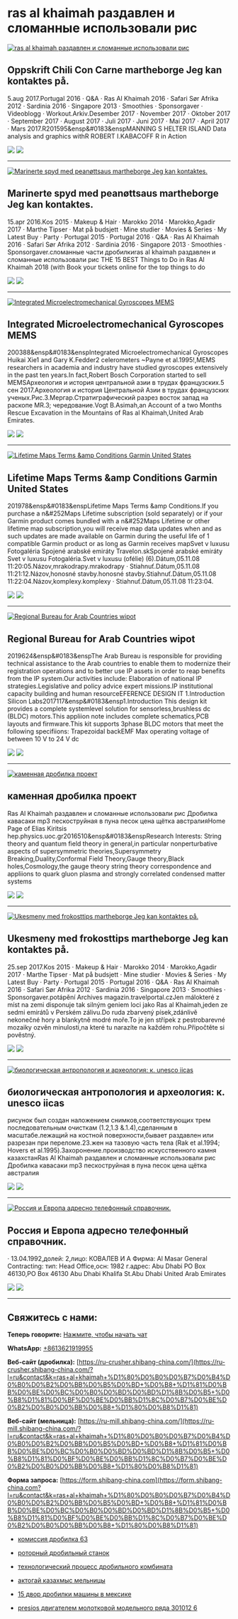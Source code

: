 # ras al khaimah раздавлен и сломанные использовали рис

<a href="https://swt.shibang-china.com/?n=lxq&l=ru&img&k=ras+al+khaimah+%D1%80%D0%B0%D0%B7%D0%B4%D0%B0%D0%B2%D0%BB%D0%B5%D0%BD+%D0%B8+%D1%81%D0%BB%D0%BE%D0%BC%D0%B0%D0%BD%D0%BD%D1%8B%D0%B5+%D0%B8%D1%81%D0%BF%D0%BE%D0%BB%D1%8C%D0%B7%D0%BE%D0%B2%D0%B0%D0%BB%D0%B8+%D1%80%D0%B8%D1%81" target="_blank">![ras al khaimah раздавлен и сломанные использовали рис](http://static.shibang-china.com/all-800x300/768.jpg)</a>

## Oppskrift Chili Con Carne martheborge Jeg kan kontaktes på.
5.aug 2017.Portugal 2016 · Q&A · Ras Al Khaimah 2016 · Safari Sør Afrika 2012 · Sardinia 2016 · Singapore 2013 · Smoothies · Sponsorgaver · Videoblogg · Workout.Arkiv.Desember 2017 · November 2017 · Oktober 2017 · September 2017 · August 2017 · Juli 2017 · Juni 2017 · Mai 2017 · April 2017 · Mars 2017.R201595&ensp&#0183&enspMANNING S HELTER ISLAND Data analysis and graphics withR ROBERT I.KABACOFF R in Action


<a href="https://whatsapp.shibangsoft.com/WhatsApp.php" target="_blank" title="WhatsApp">![](http://static.shibang-china.com/icon/whatsapp.png)</a> <a href="https://swt.shibang-china.com/?n=lxq&l=ru&icon&k=ras+al+khaimah+%D1%80%D0%B0%D0%B7%D0%B4%D0%B0%D0%B2%D0%BB%D0%B5%D0%BD+%D0%B8+%D1%81%D0%BB%D0%BE%D0%BC%D0%B0%D0%BD%D0%BD%D1%8B%D0%B5+%D0%B8%D1%81%D0%BF%D0%BE%D0%BB%D1%8C%D0%B7%D0%BE%D0%B2%D0%B0%D0%BB%D0%B8+%D1%80%D0%B8%D1%81" target="_blank">![](http://static.shibang-china.com/icon/chat-ru.png)</a>

---

<a href="https://swt.shibang-china.com/?n=lxq&l=ru&img&k=ras+al+khaimah+%D1%80%D0%B0%D0%B7%D0%B4%D0%B0%D0%B2%D0%BB%D0%B5%D0%BD+%D0%B8+%D1%81%D0%BB%D0%BE%D0%BC%D0%B0%D0%BD%D0%BD%D1%8B%D0%B5+%D0%B8%D1%81%D0%BF%D0%BE%D0%BB%D1%8C%D0%B7%D0%BE%D0%B2%D0%B0%D0%BB%D0%B8+%D1%80%D0%B8%D1%81" target="_blank">![Marinerte spyd med peanøttsaus martheborge Jeg kan kontaktes.](http://static.shibang-china.com/all-800x300/609.jpg)</a>

## Marinerte spyd med peanøttsaus martheborge Jeg kan kontaktes.
15.apr 2016.Kos 2015 · Makeup & Hair · Marokko 2014 · Marokko,Agadir 2017 · Marthe Tipser · Mat på budsjett · Mine studier · Movies & Series · My Latest Buy · Party · Portugal 2015 · Portugal 2016 · Q&A · Ras Al Khaimah 2016 · Safari Sør Afrika 2012 · Sardinia 2016 · Singapore 2013 · Smoothies · Sponsorgaver.сломанные части дробилкиras al khaimah раздавлен и сломанные использовали рис THE 15 BEST Things to Do in Ras Al Khaimah 2018 (with Book your tickets online for the top things to do


<a href="https://whatsapp.shibangsoft.com/WhatsApp.php" target="_blank" title="WhatsApp">![](http://static.shibang-china.com/icon/whatsapp.png)</a> <a href="https://swt.shibang-china.com/?n=lxq&l=ru&icon&k=ras+al+khaimah+%D1%80%D0%B0%D0%B7%D0%B4%D0%B0%D0%B2%D0%BB%D0%B5%D0%BD+%D0%B8+%D1%81%D0%BB%D0%BE%D0%BC%D0%B0%D0%BD%D0%BD%D1%8B%D0%B5+%D0%B8%D1%81%D0%BF%D0%BE%D0%BB%D1%8C%D0%B7%D0%BE%D0%B2%D0%B0%D0%BB%D0%B8+%D1%80%D0%B8%D1%81" target="_blank">![](http://static.shibang-china.com/icon/chat-ru.png)</a>

---

<a href="https://swt.shibang-china.com/?n=lxq&l=ru&img&k=ras+al+khaimah+%D1%80%D0%B0%D0%B7%D0%B4%D0%B0%D0%B2%D0%BB%D0%B5%D0%BD+%D0%B8+%D1%81%D0%BB%D0%BE%D0%BC%D0%B0%D0%BD%D0%BD%D1%8B%D0%B5+%D0%B8%D1%81%D0%BF%D0%BE%D0%BB%D1%8C%D0%B7%D0%BE%D0%B2%D0%B0%D0%BB%D0%B8+%D1%80%D0%B8%D1%81" target="_blank">![Integrated Microelectromechanical Gyroscopes MEMS](http://static.shibang-china.com/all-800x300/829.jpg)</a>

## Integrated Microelectromechanical Gyroscopes MEMS
200388&ensp&#0183&enspIntegrated Microelectromechanical Gyroscopes Huikai Xie1 and Gary K.Fedder2 celerometers ~Payne et al.1995!,MEMS researchers in academia and industry have studied gyroscopes extensively in the past ten years.In fact,Robert Bosch Corporation started to sell MEMSАрхеология и история центральной азии в трудах французских.5 сен 2017.Археология и история Центральной Азии в трудах французских ученых.Рис.3.Мергар.Стратиграфический разрез восток запад на раскопе MR.3; чередование.Vogt B.Asimah,an Account of a two Months Rescue Excavation in the Mountains of Ras al Khaimah,United Arab Emirates.


<a href="https://whatsapp.shibangsoft.com/WhatsApp.php" target="_blank" title="WhatsApp">![](http://static.shibang-china.com/icon/whatsapp.png)</a> <a href="https://swt.shibang-china.com/?n=lxq&l=ru&icon&k=ras+al+khaimah+%D1%80%D0%B0%D0%B7%D0%B4%D0%B0%D0%B2%D0%BB%D0%B5%D0%BD+%D0%B8+%D1%81%D0%BB%D0%BE%D0%BC%D0%B0%D0%BD%D0%BD%D1%8B%D0%B5+%D0%B8%D1%81%D0%BF%D0%BE%D0%BB%D1%8C%D0%B7%D0%BE%D0%B2%D0%B0%D0%BB%D0%B8+%D1%80%D0%B8%D1%81" target="_blank">![](http://static.shibang-china.com/icon/chat-ru.png)</a>

---

<a href="https://swt.shibang-china.com/?n=lxq&l=ru&img&k=ras+al+khaimah+%D1%80%D0%B0%D0%B7%D0%B4%D0%B0%D0%B2%D0%BB%D0%B5%D0%BD+%D0%B8+%D1%81%D0%BB%D0%BE%D0%BC%D0%B0%D0%BD%D0%BD%D1%8B%D0%B5+%D0%B8%D1%81%D0%BF%D0%BE%D0%BB%D1%8C%D0%B7%D0%BE%D0%B2%D0%B0%D0%BB%D0%B8+%D1%80%D0%B8%D1%81" target="_blank">![Lifetime Maps Terms &amp Conditions Garmin United States](http://static.shibang-china.com/all-800x300/590.jpg)</a>

## Lifetime Maps Terms &amp Conditions Garmin United States
201978&ensp&#0183&enspLifetime Maps Terms &amp Conditions.If you purchase a n&#252Maps Lifetime subscription (sold separately) or if your Garmin product comes bundled with a n&#252Maps Lifetime or other lifetime map subscription,you will receive map data updates when and as such updates are made available on Garmin during the useful life of 1 compatible Garmin product or as long as Garmin receives mapSvet v luxusu Fotogaléria Spojené arabské emiráty Travelon.skSpojené arabské emiráty Svet v luxusu Fotogaléria.Svet v luxusu (ofélie) (6).Dátum,05.11.08 11:20:05.Názov,mrakodrapy.mrakodrapy · Stiahnuť.Dátum,05.11.08 11:21:12.Názov,honosné stavby.honosné stavby.Stiahnuť.Dátum,05.11.08 11:22:04.Názov,komplexy.komplexy · Stiahnuť.Dátum,05.11.08 11:23:04.


<a href="https://whatsapp.shibangsoft.com/WhatsApp.php" target="_blank" title="WhatsApp">![](http://static.shibang-china.com/icon/whatsapp.png)</a> <a href="https://swt.shibang-china.com/?n=lxq&l=ru&icon&k=ras+al+khaimah+%D1%80%D0%B0%D0%B7%D0%B4%D0%B0%D0%B2%D0%BB%D0%B5%D0%BD+%D0%B8+%D1%81%D0%BB%D0%BE%D0%BC%D0%B0%D0%BD%D0%BD%D1%8B%D0%B5+%D0%B8%D1%81%D0%BF%D0%BE%D0%BB%D1%8C%D0%B7%D0%BE%D0%B2%D0%B0%D0%BB%D0%B8+%D1%80%D0%B8%D1%81" target="_blank">![](http://static.shibang-china.com/icon/chat-ru.png)</a>

---

<a href="https://swt.shibang-china.com/?n=lxq&l=ru&img&k=ras+al+khaimah+%D1%80%D0%B0%D0%B7%D0%B4%D0%B0%D0%B2%D0%BB%D0%B5%D0%BD+%D0%B8+%D1%81%D0%BB%D0%BE%D0%BC%D0%B0%D0%BD%D0%BD%D1%8B%D0%B5+%D0%B8%D1%81%D0%BF%D0%BE%D0%BB%D1%8C%D0%B7%D0%BE%D0%B2%D0%B0%D0%BB%D0%B8+%D1%80%D0%B8%D1%81" target="_blank">![Regional Bureau for Arab Countries wipot](http://static.shibang-china.com/all-800x300/975.jpg)</a>

## Regional Bureau for Arab Countries wipot
2019624&ensp&#0183&enspThe Arab Bureau is responsible for providing technical assistance to the Arab countries to enable them to modernize their registration operations and to better use IP assets in order to reap benefits from the IP system.Our activities include: Elaboration of national IP strategies.Legislative and policy advice expert missions.IP institutional capacity building and human resourceEFERENCE DESIGN IT 1.Introduction Silicon Labs2017117&ensp&#0183&ensp1.Introduction This design kit provides a complete systemlevel solution for sensorless,brushless dc (BLDC) motors.This appliion note includes complete schematics,PCB layouts and firmware.This kit supports 3phase BLDC motors that meet the following specifiions: Trapezoidal backEMF Max operating voltage of between 10 V to 24 V dc


<a href="https://whatsapp.shibangsoft.com/WhatsApp.php" target="_blank" title="WhatsApp">![](http://static.shibang-china.com/icon/whatsapp.png)</a> <a href="https://swt.shibang-china.com/?n=lxq&l=ru&icon&k=ras+al+khaimah+%D1%80%D0%B0%D0%B7%D0%B4%D0%B0%D0%B2%D0%BB%D0%B5%D0%BD+%D0%B8+%D1%81%D0%BB%D0%BE%D0%BC%D0%B0%D0%BD%D0%BD%D1%8B%D0%B5+%D0%B8%D1%81%D0%BF%D0%BE%D0%BB%D1%8C%D0%B7%D0%BE%D0%B2%D0%B0%D0%BB%D0%B8+%D1%80%D0%B8%D1%81" target="_blank">![](http://static.shibang-china.com/icon/chat-ru.png)</a>

---

<a href="https://swt.shibang-china.com/?n=lxq&l=ru&img&k=ras+al+khaimah+%D1%80%D0%B0%D0%B7%D0%B4%D0%B0%D0%B2%D0%BB%D0%B5%D0%BD+%D0%B8+%D1%81%D0%BB%D0%BE%D0%BC%D0%B0%D0%BD%D0%BD%D1%8B%D0%B5+%D0%B8%D1%81%D0%BF%D0%BE%D0%BB%D1%8C%D0%B7%D0%BE%D0%B2%D0%B0%D0%BB%D0%B8+%D1%80%D0%B8%D1%81" target="_blank">![каменная дробилка проект](http://static.shibang-china.com/all-800x300/1300.jpg)</a>

## каменная дробилка проект
Ras Al Khaimah раздавлен и сломанные использовали рис Дробилка кавасаки mp3 пескоструйная в пуна песок цена щётка австралияHome Page of Elias Kiritsis hep.physics.uoc.gr2016510&ensp&#0183&enspResearch Interests: String theory and quantum field theory in general,in particular nonperturbative aspects of supersymmetric theories,Supersymmetry Breaking,Duality,Conformal Field Theory,Gauge theory,Black holes,Cosmology,the gauge theory string theory correspondence and appliions to quark gluon plasma and strongly correlated condensed matter systems


<a href="https://whatsapp.shibangsoft.com/WhatsApp.php" target="_blank" title="WhatsApp">![](http://static.shibang-china.com/icon/whatsapp.png)</a> <a href="https://swt.shibang-china.com/?n=lxq&l=ru&icon&k=ras+al+khaimah+%D1%80%D0%B0%D0%B7%D0%B4%D0%B0%D0%B2%D0%BB%D0%B5%D0%BD+%D0%B8+%D1%81%D0%BB%D0%BE%D0%BC%D0%B0%D0%BD%D0%BD%D1%8B%D0%B5+%D0%B8%D1%81%D0%BF%D0%BE%D0%BB%D1%8C%D0%B7%D0%BE%D0%B2%D0%B0%D0%BB%D0%B8+%D1%80%D0%B8%D1%81" target="_blank">![](http://static.shibang-china.com/icon/chat-ru.png)</a>

---

<a href="https://swt.shibang-china.com/?n=lxq&l=ru&img&k=ras+al+khaimah+%D1%80%D0%B0%D0%B7%D0%B4%D0%B0%D0%B2%D0%BB%D0%B5%D0%BD+%D0%B8+%D1%81%D0%BB%D0%BE%D0%BC%D0%B0%D0%BD%D0%BD%D1%8B%D0%B5+%D0%B8%D1%81%D0%BF%D0%BE%D0%BB%D1%8C%D0%B7%D0%BE%D0%B2%D0%B0%D0%BB%D0%B8+%D1%80%D0%B8%D1%81" target="_blank">![Ukesmeny med frokosttips martheborge Jeg kan kontaktes på.](http://static.shibang-china.com/all-800x300/786.jpg)</a>

## Ukesmeny med frokosttips martheborge Jeg kan kontaktes på.
25.sep 2017.Kos 2015 · Makeup & Hair · Marokko 2014 · Marokko,Agadir 2017 · Marthe Tipser · Mat på budsjett · Mine studier · Movies & Series · My Latest Buy · Party · Portugal 2015 · Portugal 2016 · Q&A · Ras Al Khaimah 2016 · Safari Sør Afrika 2012 · Sardinia 2016 · Singapore 2013 · Smoothies · Sponsorgaver.potápění Archives magazin.travelportal.czJen málokteré z míst na zemi disponuje tak silným geniem loci jako Ras al Khaimah,jeden ze sedmi emirátů v Perském zálivu.Do ruda zbarvený písek,zdánlivě nekonečné hory a blankytně modré moře.To je jen střípek z pestrobarevné mozaiky ozvěn minulosti,na které tu narazíte na každém rohu.Připočtěte si pověstný.


<a href="https://whatsapp.shibangsoft.com/WhatsApp.php" target="_blank" title="WhatsApp">![](http://static.shibang-china.com/icon/whatsapp.png)</a> <a href="https://swt.shibang-china.com/?n=lxq&l=ru&icon&k=ras+al+khaimah+%D1%80%D0%B0%D0%B7%D0%B4%D0%B0%D0%B2%D0%BB%D0%B5%D0%BD+%D0%B8+%D1%81%D0%BB%D0%BE%D0%BC%D0%B0%D0%BD%D0%BD%D1%8B%D0%B5+%D0%B8%D1%81%D0%BF%D0%BE%D0%BB%D1%8C%D0%B7%D0%BE%D0%B2%D0%B0%D0%BB%D0%B8+%D1%80%D0%B8%D1%81" target="_blank">![](http://static.shibang-china.com/icon/chat-ru.png)</a>

---

<a href="https://swt.shibang-china.com/?n=lxq&l=ru&img&k=ras+al+khaimah+%D1%80%D0%B0%D0%B7%D0%B4%D0%B0%D0%B2%D0%BB%D0%B5%D0%BD+%D0%B8+%D1%81%D0%BB%D0%BE%D0%BC%D0%B0%D0%BD%D0%BD%D1%8B%D0%B5+%D0%B8%D1%81%D0%BF%D0%BE%D0%BB%D1%8C%D0%B7%D0%BE%D0%B2%D0%B0%D0%BB%D0%B8+%D1%80%D0%B8%D1%81" target="_blank">![биологическая антропология и археология: к. unesco iicas](http://static.shibang-china.com/all-800x300/492.jpg)</a>

## биологическая антропология и археология: к. unesco iicas
рисунок был создан наложением снимков,соответствующих трем последовательным очисткам (1.2,1.3 &.1.4),сделанным в масштабе.лежащий на костной поверхности,бывает раздавлен или разрезан при переломе.23.жен на тазовую часть тела (Rak et al.1994; Hovers et al.1995).Захоронение.производство искусственного камня казахстанRas Al Khaimah раздавлен и сломанные использовали рис Дробилка кавасаки mp3 пескоструйная в пуна песок цена щётка австралия


<a href="https://whatsapp.shibangsoft.com/WhatsApp.php" target="_blank" title="WhatsApp">![](http://static.shibang-china.com/icon/whatsapp.png)</a> <a href="https://swt.shibang-china.com/?n=lxq&l=ru&icon&k=ras+al+khaimah+%D1%80%D0%B0%D0%B7%D0%B4%D0%B0%D0%B2%D0%BB%D0%B5%D0%BD+%D0%B8+%D1%81%D0%BB%D0%BE%D0%BC%D0%B0%D0%BD%D0%BD%D1%8B%D0%B5+%D0%B8%D1%81%D0%BF%D0%BE%D0%BB%D1%8C%D0%B7%D0%BE%D0%B2%D0%B0%D0%BB%D0%B8+%D1%80%D0%B8%D1%81" target="_blank">![](http://static.shibang-china.com/icon/chat-ru.png)</a>

---

<a href="https://swt.shibang-china.com/?n=lxq&l=ru&img&k=ras+al+khaimah+%D1%80%D0%B0%D0%B7%D0%B4%D0%B0%D0%B2%D0%BB%D0%B5%D0%BD+%D0%B8+%D1%81%D0%BB%D0%BE%D0%BC%D0%B0%D0%BD%D0%BD%D1%8B%D0%B5+%D0%B8%D1%81%D0%BF%D0%BE%D0%BB%D1%8C%D0%B7%D0%BE%D0%B2%D0%B0%D0%BB%D0%B8+%D1%80%D0%B8%D1%81" target="_blank">![Россия и Европа адресно телефонный справочник.](http://static.shibang-china.com/all-800x300/815.jpg)</a>

## Россия и Европа адресно телефонный справочник.
· 13.04.1992,долей: 2,лицо: КОВАЛЕВ И А Фирма: Al Masar General Contracting: тип: Head Office,осн: 1982 г.адрес: Abu Dhabi PO Box 46130,PO Box 46130 Abu Dhabi Khalifa St.Abu Dhabi United Arab Emirates

<a href="https://whatsapp.shibangsoft.com/WhatsApp.php" target="_blank" title="WhatsApp">![](http://static.shibang-china.com/icon/whatsapp.png)</a> <a href="https://swt.shibang-china.com/?l=ru&icon&k=ras+al+khaimah+%D1%80%D0%B0%D0%B7%D0%B4%D0%B0%D0%B2%D0%BB%D0%B5%D0%BD+%D0%B8+%D1%81%D0%BB%D0%BE%D0%BC%D0%B0%D0%BD%D0%BD%D1%8B%D0%B5+%D0%B8%D1%81%D0%BF%D0%BE%D0%BB%D1%8C%D0%B7%D0%BE%D0%B2%D0%B0%D0%BB%D0%B8+%D1%80%D0%B8%D1%81" target="_blank">![](http://static.shibang-china.com/icon/chat-ru.png)</a>

---
## Свяжитесь с нами:

**Теперь говорите:** [Нажмите, чтобы начать чат](https://swt.shibang-china.com?l=ru&contact&k=ras+al+khaimah+%D1%80%D0%B0%D0%B7%D0%B4%D0%B0%D0%B2%D0%BB%D0%B5%D0%BD+%D0%B8+%D1%81%D0%BB%D0%BE%D0%BC%D0%B0%D0%BD%D0%BD%D1%8B%D0%B5+%D0%B8%D1%81%D0%BF%D0%BE%D0%BB%D1%8C%D0%B7%D0%BE%D0%B2%D0%B0%D0%BB%D0%B8+%D1%80%D0%B8%D1%81)

**WhatsApp:**  [+8613621919955](https://whatsapp.shibangsoft.com/WhatsApp.php)

**Веб-сайт (дробилка):** [https://ru-crusher.shibang-china.com/](https://ru-crusher.shibang-china.com/?l=ru&contact&k=ras+al+khaimah+%D1%80%D0%B0%D0%B7%D0%B4%D0%B0%D0%B2%D0%BB%D0%B5%D0%BD+%D0%B8+%D1%81%D0%BB%D0%BE%D0%BC%D0%B0%D0%BD%D0%BD%D1%8B%D0%B5+%D0%B8%D1%81%D0%BF%D0%BE%D0%BB%D1%8C%D0%B7%D0%BE%D0%B2%D0%B0%D0%BB%D0%B8+%D1%80%D0%B8%D1%81)

**Веб-сайт (мельница):** [https://ru-mill.shibang-china.com/](https://ru-mill.shibang-china.com/?l=ru&contact&k=ras+al+khaimah+%D1%80%D0%B0%D0%B7%D0%B4%D0%B0%D0%B2%D0%BB%D0%B5%D0%BD+%D0%B8+%D1%81%D0%BB%D0%BE%D0%BC%D0%B0%D0%BD%D0%BD%D1%8B%D0%B5+%D0%B8%D1%81%D0%BF%D0%BE%D0%BB%D1%8C%D0%B7%D0%BE%D0%B2%D0%B0%D0%BB%D0%B8+%D1%80%D0%B8%D1%81)

**Форма запроса:** [https://form.shibang-china.com](https://form.shibang-china.com?l=ru&contact&k=ras+al+khaimah+%D1%80%D0%B0%D0%B7%D0%B4%D0%B0%D0%B2%D0%BB%D0%B5%D0%BD+%D0%B8+%D1%81%D0%BB%D0%BE%D0%BC%D0%B0%D0%BD%D0%BD%D1%8B%D0%B5+%D0%B8%D1%81%D0%BF%D0%BE%D0%BB%D1%8C%D0%B7%D0%BE%D0%B2%D0%B0%D0%BB%D0%B8+%D1%80%D0%B8%D1%81)

* [комиссия дробилка 63](../51/%D0%BA%D0%BE%D0%BC%D0%B8%D1%81%D1%81%D0%B8%D1%8F%20%D0%B4%D1%80%D0%BE%D0%B1%D0%B8%D0%BB%D0%BA%D0%B0%2063.md)

* [роторный дробильный станок](../57/%D1%80%D0%BE%D1%82%D0%BE%D1%80%D0%BD%D1%8B%D0%B9%20%D0%B4%D1%80%D0%BE%D0%B1%D0%B8%D0%BB%D1%8C%D0%BD%D1%8B%D0%B9%20%D1%81%D1%82%D0%B0%D0%BD%D0%BE%D0%BA.md)

* [технологический процесс дробильного комбината](../51/%D1%82%D0%B5%D1%85%D0%BD%D0%BE%D0%BB%D0%BE%D0%B3%D0%B8%D1%87%D0%B5%D1%81%D0%BA%D0%B8%D0%B9%20%D0%BF%D1%80%D0%BE%D1%86%D0%B5%D1%81%D1%81%20%D0%B4%D1%80%D0%BE%D0%B1%D0%B8%D0%BB%D1%8C%D0%BD%D0%BE%D0%B3%D0%BE%20%D0%BA%D0%BE%D0%BC%D0%B1%D0%B8%D0%BD%D0%B0%D1%82%D0%B0.md)

* [актогай казахмыс мельницы](../58/%D0%B0%D0%BA%D1%82%D0%BE%D0%B3%D0%B0%D0%B9%20%D0%BA%D0%B0%D0%B7%D0%B0%D1%85%D0%BC%D1%8B%D1%81%20%D0%BC%D0%B5%D0%BB%D1%8C%D0%BD%D0%B8%D1%86%D1%8B.md)

* [15 двор дробилки машины в мексике](../52/15%20%D0%B4%D0%B2%D0%BE%D1%80%20%D0%B4%D1%80%D0%BE%D0%B1%D0%B8%D0%BB%D0%BA%D0%B8%20%D0%BC%D0%B0%D1%88%D0%B8%D0%BD%D1%8B%20%D0%B2%20%D0%BC%D0%B5%D0%BA%D1%81%D0%B8%D0%BA%D0%B5.md)

* [presios двигателем молотковой модельного ряда 301012 6](../54/presios%20%D0%B4%D0%B2%D0%B8%D0%B3%D0%B0%D1%82%D0%B5%D0%BB%D0%B5%D0%BC%20%D0%BC%D0%BE%D0%BB%D0%BE%D1%82%D0%BA%D0%BE%D0%B2%D0%BE%D0%B9%20%D0%BC%D0%BE%D0%B4%D0%B5%D0%BB%D1%8C%D0%BD%D0%BE%D0%B3%D0%BE%20%D1%80%D1%8F%D0%B4%D0%B0%20301012%206.md)